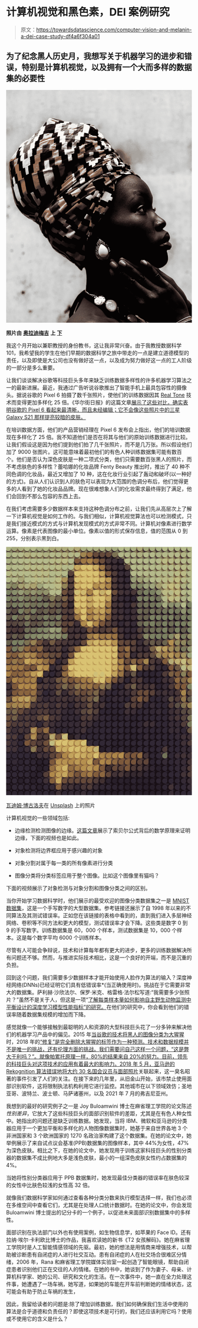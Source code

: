 # 计算机视觉和黑色素，DEI 案例研究

> 原文：<https://towardsdatascience.com/computer-vision-and-melanin-a-dei-case-study-df4a6f304a01>

## 为了纪念黑人历史月，我想写关于机器学习的进步和错误，特别是计算机视觉，以及拥有一个大而多样的数据集的必要性

![](img/24325f4102ed2d24e514dae0842b156f.png)

**照片由** [**奥拉迪梅吉**](https://unsplash.com/@oladimeg?utm_source=unsplash&utm_medium=referral&utm_content=creditCopyText) **上** [**下**](https://unsplash.com/s/photos/black-history?utm_source=unsplash&utm_medium=referral&utm_content=creditCopyText)

我这个月开始以兼职教授的身份教书，这让我非常兴奋。由于我教授数据科学 101，我希望我的学生在他们早期的数据科学之旅中带走的一点是建立道德模型的责任，以及即使是大公司也没有做好这一点，以及成为努力做好这一点的工人阶级的一部分是多么重要。

让我们谈谈解决谷歌等科技巨头多年来缺乏训练数据多样性的许多机器学习算法之一的最新进展。最近，我通过广告听说谷歌推出了智能手机上最具包容性的摄像头。据说谷歌的 Pixel 6 拍摄了数千张照片，使他们的训练数据因其 [Real Tone](https://youtu.be/gGZx0RrL-ow) 技术而变得更加多样化 25 倍。《华尔街日报》的这篇文章[展示了这些对比，确实表明谷歌的 Pixel 6 看起来最清晰，而且未经编辑；它不会像这些照片中的三星 Galaxy S21 那样提亮较暗的皮肤。](https://www.wsj.com/articles/google-built-the-pixel-6-camera-to-better-portray-people-with-darker-skin-tones-does-it-11635177665)

在培训数据方面，他们的产品营销经理在 Pixel 6 发布会上指出，他们的培训数据现在多样化了 25 倍。我不知道他们是否在将其与他们的原始训练数据进行比较。让我们假设这是因为他们提到他们拍了几千张照片，而不是几万张。所以假设他们加了 9000 张图片。这可能意味着最初他们的有色人种训练数据集可能有数百个。他们是否认为深色皮肤是一种二项式分类，他们只需要数百张黑人的照片，而不考虑肤色的多样性？蕾哈娜的化妆品牌 Fenty Beauty 推出时，推出了 40 种不同色调的化妆品，最近又增加了 10 种，这在化妆行业引起了轰动和破坏(以一种好的方式)。自从人们认识到人的肤色可以表现为大范围的色调分布后，他们觉得更多的人看到了她的化妆品品牌。现在很难想象人们的化妆需求最终得到了满足，他们会回到不那么包容的东西上去。

在我们考虑需要多少数据样本来支持这种色调分布之前，让我们先从高层次上了解一下计算机视觉是如何工作的。与我们相似，计算机视觉算法也可以检测模式，只是我们接近模式的方式与计算机发现模式的方式非常不同。计算机对像素进行数学运算。像素是代表图像的最小单位。像素以值的形式保存信息，值的范围从 0 到 255，分别表示黑到白。

![](img/8f6b16b50b0de825362eb5619724370a.png)

[瓦迪姆·博古洛夫](https://unsplash.com/@franku84?utm_source=unsplash&utm_medium=referral&utm_content=creditCopyText)在 [Unsplash](https://unsplash.com/s/photos/pixels?utm_source=unsplash&utm_medium=referral&utm_content=creditCopyText) 上的照片

计算机视觉的一些领域包括:

*   边缘检测检测图像的边缘。[这篇文章](https://aryamansharda.medium.com/how-image-edge-detection-works-b759baac01e2)展示了索贝尔公式背后的数学原理来证明边缘，下面的视频也是如此。

*   对象检测将边界框应用于感兴趣的对象
*   对象分割对属于每一类的所有像素进行分类
*   图像分类将分类标签应用于整个图像。比如这个图像里有猫吗？

下面的视频展示了对象检测与对象分割和图像分类之间的区别。

当你开始学习数据科学时，他们展示的最受欢迎的图像分类数据集之一是 [MNIST 数据集](http://yann.lecun.com/exdb/mnist/)，这是一个手写数字的大型数据集。参考链接还展示了自 1998 年以来的不同算法及其测试错误率。正如您在该链接的表格中看到的，直到我们进入多层神经网络、卷积等不同方法和更大的模型，测试错误率才会下降。这些类是数字 0 到 9 的手写数字。训练数据集是 60，000 个样本，测试数据集是 10，000 个样本。这是每个数字平均 6000 个训练样本。

尽管有人可能会争辩说，技术和计算每年都有更大的进步，更多的训练数据解决所有问题还不够。然而，与推进实际技术相比，这是一个良好的开端，而不是沉重的负担。

回到这个问题，我们需要多少数据样本才能开始使用人脸作为算法的输入？深度神经网络(DNNs)已经证明它们具有低错误率*(当正确使用时)。挑战在于它需要非常大的数据集。萨利赫·沙欣法尔、保罗·米克、格雷格·法尔松写道:“我需要多少张照片？”虽然不是关于人，但这是一项“[了解每类样本量如何影响自主野生动物监测中平衡设计的深度学习模型性能指标”的研究。](https://www.sciencedirect.com/science/article/abs/pii/S1574954120300352)在他们的研究中，你会看到他们的错误率随着数据集规模的增加而下降。

感觉就像一个能够接触到最聪明的人和资源的大型科技巨头花了一分多钟来解决他们的机器学习产品中的偏见。2015 年[当谷歌的技术将黑人的图像分类为大猩猩](https://www.wsj.com/articles/BL-DGB-42522?mod=article_inline)时，2018 年的[“修复”是完全删除大猩猩的标签作为一种预测。技术和数据规模并不是唯一的挑战，还有伦理方面的挑战。我们需要问自己这样一个问题，“这是弊大于利吗？”。就像帕累托原理一样，80%的结果来自 20%的努力。目前，领先的科技巨头对这项技术的应用有着最大的影响力。2018 年 5 月，](https://www.theverge.com/2018/1/12/16882408/google-racist-gorillas-photo-recognition-algorithm-ai)[亚马逊的 Rekognition 算法错误地将大约 30 名国会议员与面部照片](https://www.aclu.org/blog/privacy-technology/surveillance-technologies/amazons-face-recognition-falsely-matched-28)关联起来，这一臭名昭著的事件引发了人们的关注。在接下来的几年里，从旧金山开始，该市禁止使用面部识别软件，这将限制执法机构利用它进行监控。其他城市在以下领域效仿；圣地亚哥、波特兰、波士顿、马萨诸塞州，以及 2021 年 7 月的弗吉尼亚州。

我想到的最好的研究例子之一是 Joy Buloamwini 博士在麻省理工学院的论文陈述*性别差异*，它放大了这些科技巨头的面部识别软件的差距，尤其是在有色人种女性中。她指出的问题还是缺乏训练数据。她发现，当将 IBM、微软和亚马逊的分类器应用于一个更加平衡和多样化的人物图像数据集时，她基于来自世界各地 3 个非洲国家和 3 个欧洲国家的 1270 名政治家构建了这个数据集。在她的论文中，她举例展示了来自试点议会基准(PPB)数据集的图像样本，其中 44%为女性，47%为深色皮肤。相比之下，在她的论文中，她发现用于训练这家科技巨头的性别分类器的数据集不成比例地大多是浅色皮肤，最小的一组深色皮肤女性约占数据集的 4%。

当她将性别分类器应用于 PPB 数据集时，她发现最佳分类器的错误率在肤色较深的女性中比肤色较浅的女性高 32 倍。

就像我们数据科学家如何通过查看各种分类分数来执行模型选择一样，我们也必须在多维空间中查看它们，尤其是在处理人口统计数据时。在她的论文中，你会发现 Buloamwini 博士提出的记分卡的一个例子，以促进未来面部识别数据集中的多样性。

面部识别在执法部门以外也有使用案例，如生物信息学，如苹果的 Face ID。还有拉纳·埃尔·卡利欧比博士的作品，我喜欢读她的新书《T2 女孩解码》。她在麻省理工学院时是人工智能情感领域的先驱。最初，她的想法是用情商来增强技术，以帮助被诊断患有自闭症的人进行社交互动。患有自闭症的人在社交场合很难区分情绪，2006 年，Rana 和麻省理工学院媒体实验室一起创造了智能眼镜，帮助自闭症患者识别他们正在交往的人的情绪。在她的书中，她谈到了作为妻子、母亲、计算机科学家、她的公司、研究和文化的生活。在一次事件中，她一直在全力处理这件事，她遭遇了一场车祸，她写道，如果她的车能在开车前判断她的情绪状态，这可能会有助于防止车祸的发生，

因此，我留给读者的问题是:除了增加训练数据，我们如何确保我们生活中使用的算法是合乎道德和负责任的？即使这项技术是可行的，我们还应该利用它吗？使用或不使用它的含义是什么？